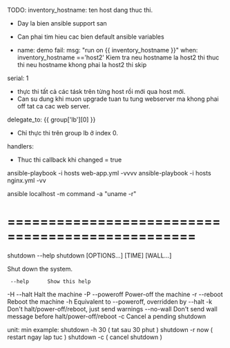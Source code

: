 TODO:
  inventory_hostname: ten host dang thuc thi.
  - Day la bien ansible support san
  - Can phai tim hieu cac bien default ansible variables

- name: demo
  fail:
    msg: "run on {{ inventory_hostname }}"
  when: inventory_hostname =='host2'
Kiem tra neu hostname la host2 thi thuc thi
neu hostname khong phai la host2 thi skip

serial: 1
  - thực thi tất cả các tásk trên từng host rồi mới qua host mới.
  - Can su dung khi muon upgrade tuan tu tung webserver ma khong phai off tat ca cac web server.

delegate_to:  {{ group['lb'][0] }}
  - Chỉ thực thi trên group lb ở index 0.

handlers:
  - Thuc thi callback khi changed = true

ansible-playbook -i hosts web-app.yml -vvvv
ansible-playbook -i hosts nginx.yml -vv

ansible localhost -m command -a  "uname -r"

=================================================
=================================================
shutdown --help
shutdown [OPTIONS...] [TIME] [WALL...]

Shut down the system.

     --help      Show this help
  -H --halt      Halt the machine
  -P --poweroff  Power-off the machine
  -r --reboot    Reboot the machine
  -h             Equivalent to --poweroff, overridden by --halt
  -k             Don't halt/power-off/reboot, just send warnings
     --no-wall   Don't send wall message before halt/power-off/reboot
  -c             Cancel a pending shutdown

unit: min
example:
shutdown -h 30    ( tat sau 30 phut )
shutdown -r now  ( restart ngay lap tuc )
shutdown -c         ( cancel shutdown )

